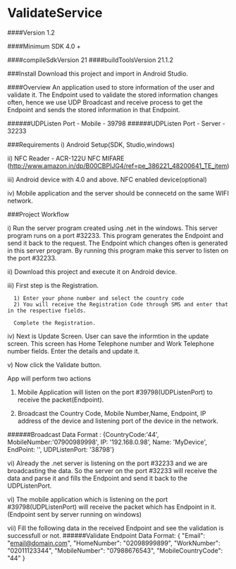 # ValidateService

####Version 1.2

####Minimum SDK 4.0 +

####compileSdkVersion 21
####buildToolsVersion 21.1.2

###Install
Download this project and import in Android Studio.

####Overview 
An application used to store information of the user and validate it. The Endpoint used to validate the stored information changes often, hence we use UDP Broadcast and receive process to get the Endpoint and sends the stored information in that Endpoint.

######UDPListen Port - Mobile - 39798
######UDPListen Port - Server - 32233

###Requirements
i) Android Setup(SDK, Studio,windows)

ii) NFC Reader - ACR-122U NFC MIFARE (http://www.amazon.in/dp/B00CBPIJG4/ref=pe_386221_48200641_TE_item)

iii) Android device with 4.0 and above. NFC enabled device(optional)

iv) Mobile application and the server should be connecetd on the same WIFI network.

###Project Workflow

i) Run the server program created using .net in the windows. 
        This server program runs on a port #32233. This program generates the Endpoint and send it back to the request. The Endpoint which changes often is generated in this server program. By running this program make this server to listen on the port #32233.
        
ii) Download this project and execute it on Android device.

iii) First step is the Registration. 

      1) Enter your phone number and select the country code
      2) You will receive the Registration Code through SMS and enter that in the respective fields.
      
      Complete the Registration.
      
iv) Next is Update Screen. User can save the informtion in the update screen. This screen has Home Telephone number and Work Telephone number fields. Enter the details and update it.

v) Now click the Validate button. 

App will perform two actions

  1) Mobile Application will listen on the port  #39798(UDPListenPort) to receive the packet(Endpoint).
  
  2) Broadcast the Country Code, Mobile Number,Name, Endpoint, IP address of the device and listening port of the device in the network.

######Broadcast Data Format : 
{CountryCode:'44', MobileNumber:'07900989998', IP: '192.168.0.98', Name: 'MyDevice', EndPoint: '', UDPListenPort: '38798'}
  
vi) Already the .net server is listening on the port #32233 and we are broadcasting the data. So the server on the port #32233 will receive the data and parse it and fills the Endpoint and send it back to the UDPListenPort.

vi) The mobile application which is listening on the port #39798(UDPListenPort) will receive the packet which has Endpoint in it. (Endpoint sent by server running on windows)

vii) Fill the following data in the received Endpoint and see the validation is successfull or not.
######Validate Endpoint Data Format:
{
    "Email": "email@domain.com",
    "HomeNumber": "02098999899",
    "WorkNumber": "02011123344",
    "MobileNumber": "07988676543",
    "MobileCountryCode": "44"
}



